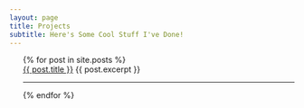 ```yaml
---
layout: page
title: Projects
subtitle: Here's Some Cool Stuff I've Done!
---
```


<ul>
  {% for post in site.posts %}
    <div>
      <a href="{{ post.url }}">{{ post.title }}</a>
      {{ post.excerpt }}
    <hr>
    </div>
  {% endfor %}
</ul>

